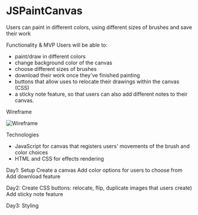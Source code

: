 # JSPaintCanvas

Users can paint in different colors, using different sizes of brushes and save their work

Functionality & MVP
Users will be able to:
- paint/draw in different colors
- change background color of the canvas
- choose different sizes of brushes
- download their work once they've finished painting
- buttons that allow uses to relocate their drawings within the canvas (CSS)
- a sticky note feature, so that users can also add different notes to their canvas.

Wireframe

![Wireframe](https://i.imgur.com/NYPG4gm.png)

 Technologies
 - JavaScript for canvas that registers users' movements of the brush and color choices
 - HTML and CSS for effects rendering

Day1:
Setup
Create a canvas
Add color options for users to choose from
Add download feature

Day2:
Create CSS buttons: relocate, flip, duplicate images that users create)
Add sticky note feature

Day3:
Styling
